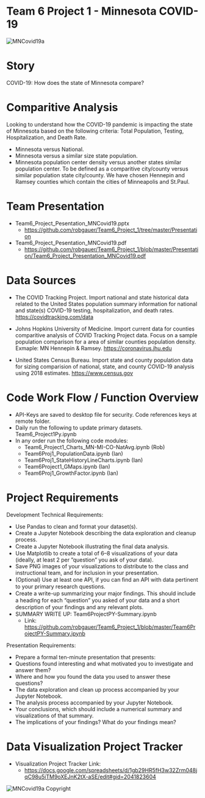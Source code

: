 # Team 6 Project 1 - Minnesota COVID-19 

![MNCovid19a](Images/Screen-Shot-2020-04-07-at-9.02.00-AM.png)

# Story
COVID-19:  How does the state of Minnesota compare?

# Comparitive Analysis
Looking to understand how the COVID-19 pandemic is impacting the state of Minnesota based on the following criteria: Total Population, Testing, Hospitalization, and Death Rate.

   * Minnesota versus National.
   * Minnesota versus a similar size state population.
   * Minnesota population center density versus another states similar population center. To be defined as a comparitive city/county versus similar population state city/county. We have chosen Hennepin and Ramsey counties which contain the cities of Minneapolis and St.Paul.

# Team Presentation
  * Team6_Project_Pesentation_MNCovid19.pptx
     * https://github.com/robgauer/Team6_Project_1/tree/master/Presentation
  * Team6_Project_Pesentation_MNCovid19.pdf
     * https://github.com/robgauer/Team6_Project_1/blob/master/Presentation/Team6_Project_Presentation_MNCovid19.pdf

# Data Sources
   * The COVID Tracking Project. Import national and state historical data related 
        to the United States population summary information for national and state(s) 
        COVID-19 testing, hospitalization, and death rates.
        https://covidtracking.com/data

   * Johns Hopkins University of Medicine. Import current data for counties comparitive
        analysis of COVID Tracking Project data. Focus on a sample population comparison 
        for a area of similar counties population density. Exmaple: MN Hennepin & Ramsey.
        https://coronavirus.jhu.edu
        
   *  United States Census Bureau. Import state and county population data for sizing 
        comparision of national, state, and county COVID-19 analysis using 2018 estimates.
        https://www.census.gov

# Code Work Flow / Function Overview
   * API-Keys are saved to desktop file for security. Code references keys at remote folder.
   * Daily run the following to update primary datasets. Team6_Project1Py.ipynb
   * In any order run the following code modules:
     *   Team6_Project1_Charts_MN-MI-CO-NatAvg.ipynb (Rob)
     *   Team6Proj1_PopulationData.ipynb (Ian)
     *   Team6Proj1_StateHistoryLineCharts.ipynb (Ian)
     *   Team6Project1_GMaps.ipynb (Ian)
     *   Team6Proj1_GrowthFactor.ipynb (Ian)

# Project Requirements
Development Technical Requirements:
* Use Pandas to clean and format your dataset(s). 
* Create a Jupyter Notebook describing the data exploration and cleanup process.
* Create a Jupyter Notebook illustrating the ﬁnal data analysis. 
* Use Matplotlib to create a total of 6–8 visualizations of your data (ideally, at least 2 per ”question” you ask of your data). 
* Save PNG images of your visualizations to distribute to the class and instructional team, and for inclusion in your presentation. 
* (Optional) Use at least one API, if you can ﬁnd an API with data pertinent to your primary research questions. 
* Create a write-up summarizing your major ﬁndings. This should include a heading for each “question” you asked of your data and a short description of your ﬁndings and any relevant plots.
* SUMMARY WRITE UP:  Team6ProjectPY-Summary.ipynb
   * Link: https://github.com/robgauer/Team6_Project_1/blob/master/Team6ProjectPY-Summary.ipynb 

Presentation Requirements:
* Prepare a formal ten-minute presentation that presents:
* Questions found interesting and what motivated you to investigate and answer them?
* Where and how you found the data you used to answer these questions?
* The data exploration and clean up process accompanied by your Jupyter Notebook.
* The analysis process accompanied by your Jupyter Notebook.
* Your conclusions, which should include a numerical summary and visualizations of that summary.
* The implications of your findings? What do your findings mean?

# Data Visualization Project Tracker
* Visualization Project Tracker Link:
   * https://docs.google.com/spreadsheets/d/1gb29HR5fH3w32Zrm048jqC98u5iTM9oXEJnK2tX-aSE/edit#gid=2041823604

![MNCovid19a](Images/covid-19.png)
Copyright
